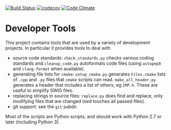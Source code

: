 [![Build Status](https://github.com/salilab/developer_tools/workflows/build/badge.svg?branch=main)](https://github.com/salilab/developer_tools/actions?query=workflow%3Abuild)
[![codecov](https://codecov.io/gh/salilab/developer_tools/branch/main/graph/badge.svg)](https://codecov.io/gh/salilab/developer_tools)
[![Code Climate](https://codeclimate.com/github/salilab/developer_tools/badges/gpa.svg)](https://codeclimate.com/github/salilab/developer_tools)

# Developer Tools

This project contains tools that are used by a variety of development projects.
In particular it provides tools to deal with

- source code standards: `check_standards.py` checks various coding standards
  and `cleanup_code.py` autoformats code files (using `autopep8` and
  `clang-format` when available).
- generating file lists for `cmake`: `setup_cmake.py` generates `Files.cmake`
  lists of `.cpp` and `.py` files that `cmake` scripts can read.
  `make_all_header.py` generates a header that includes a list of others,
  eg `IMP.h`. These are useful to simplify SWIG files.
- replacing strings in source files: `replace.py` does find and replace,
  only modifying files that are changed (sed touches all passed files).
- git support: see the `git` subdir.

Most of the scripts are Python scripts, and should work with Python 2.7 or
later (including Python 3).
